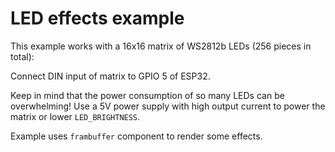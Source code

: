 # LED effects example

This example works with a 16x16 matrix of WS2812b LEDs (256 pieces in total):

Connect DIN input of matrix to GPIO 5 of ESP32.

Keep in mind that the power consumption of so many LEDs can be overwhelming!
Use a 5V power supply with high output current to power the matrix or lower
`LED_BRIGHTNESS`.

Example uses `frambuffer` component to render some effects.
